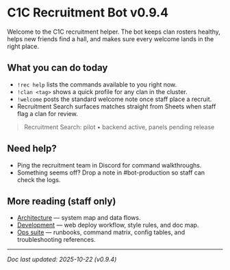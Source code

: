 <!-- Keep README user-facing -->
# C1C Recruitment Bot v0.9.4
Welcome to the C1C recruitment helper. The bot keeps clan rosters healthy, helps new
friends find a hall, and makes sure every welcome lands in the right place.

## What you can do today
- `!rec help` lists the commands available to you right now.
- `!clan <tag>` shows a quick profile for any clan in the cluster.
- `!welcome` posts the standard welcome note once staff place a recruit.
- Recruitment Search surfaces matches straight from Sheets when staff flag a clan for
  review.

> Recruitment Search: pilot • backend active, panels pending release

## Need help?
- Ping the recruitment team in Discord for command walkthroughs.
- Something seems off? Drop a note in #bot-production so staff can check the logs.

## More reading (staff only)
- [Architecture](docs/Architecture.md) — system map and data flows.
- [Development](docs/development.md) — web deploy workflow, style rules, and doc map.
- [Ops suite](docs/ops/Runbook.md) — runbooks, command matrix, config tables, and
  troubleshooting references.

---

_Doc last updated: 2025-10-22 (v0.9.4)_
